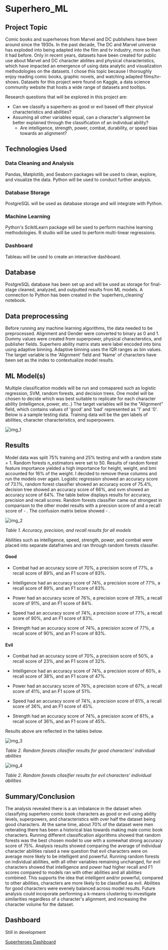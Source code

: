 # Superhero_ML

## Project Topic

Comic books and superheroes from Marvel and DC publishers have been around since the 1930s. In the past decade, The DC and Marvel universe has exploded into being adapted into the film and tv industry, more so than it had before. Only in recent years, datasets have been created for public use about Marvel and DC character abilites and physical characteristics, which have impacted an emergence of using data analytic and visualization methodologies on the datasets. I chose this topic because I thoroughly enjoy reading comic books, graphic novels, and watching adapted films/tv-shows.  Datasets for this project were found on Kaggle, a data science community website that hosts a wide range of datasets and tooltips.

Research questions that will be explored in this project are:

- Can we classify a superhero as good or evil based off their physical characteristics and abilities? 
- Assuming all other variables equal, can a character's alignment be better explained through the classification of an individual ability?
     - Are intelligence, strength, power, combat, durability, or speed bias towards an alignment?

## Technologies Used

### Data Cleaning and Analysis
Pandas, Matplotlib, and Seaborn packages will be used to clean, explore, and visualize the data. Python will be used to conduct further analysis.

### Database Storage
PostgreSQL will be used as database storage and will integrate with Python.

### Machine Learning
Python's ScikitLearn package will be used to perform machine learning methodologies. R studio will be used to perform multi-linear regressions.

### Dashboard
Tableau will be used to create an interactive dashboard.

## Database
PostgreSQL database has been set up and will be used as storage for final-stage cleaned, analyzed, and outputted results from ML models. A connection to Python has been created in the 'superhero_cleaning' notebook.


## Data preprocessing

Before running any machine learning algorithms, the data needed to be preprocessed. Alignment and Gender were converted to binary as 0 and 1. Dummy values were created from superpower, physical characterstics, and publisher fields. Superhero ability matrix stats were label encoded into bins using adaptive binning. Adaptive binning uses the IQR ranges as bin values. The target variable is the 'Alignment' field and 'Name' of characters have been set as the index to contextualize model results.

## ML Model(s)

Multiple classification models will be run and comapared such as logistic regression, SVM, random forests, and decision trees. One model will be chosen to decide which was best suitable to replicate for each character ability (intelligence, power, etc..) The target variables will be the "Alignment" field, which contains values of 'good' and 'bad' represented as '1' and '0'. Below is a sample testing data. Training data will be the gen labels of abilities, character characteristics, and superpowers.

![img_1](https://github.com/jmasurovsky/Superhero_ML/blob/main/images/Alignment.png)


## Results

Model data was split 75% training and 25% testing and with a random state = 1. Random forests n_estimators were set to 50. Results of random forest feature importance yielded a high importance for height, weight, and bmi accounted for 16% of the weight. I decided to remove these columns and run the models over again. Logistic regression showed an accuracy score of 73.1%, random forest classifier showed an accuracy score of 75.4%, decision tree showed an accuracy score of 66%, and svm showed an accuracy score of 64%. The table below displays results for accuracy, precision and recall scores. Random forests classifier came out strongest in comparison to the other model results with a precsion score of and a recall score of - . The confusion matrix below showed - .

![img_2](https://github.com/jmasurovsky/Superhero_ML/blob/main/images/all_model_results.png)

*Table 1. Accuracy, precision, and recall results for all models*

Abilities such as intelligence, speed, strength, power, and combat were placed into separate dataframes and ran through random forests classifer.

#### Good

 - Combat had an accuracy score of 70%, a precision score of 77%, a recall score of 89%, and an F1 score of 83%.
 
 - Intelligence had an accuracy score of 74%, a precision score of 77%, a recall score of 89%, and an F1 score of 83%.
 
 - Power had an accuracy score of 76%, a precision score of 78%, a recall score of 91%, and an F1 score of 84%.
 
 - Speed had an accuracy score of 74%, a precision score of 77%, a recall score of 90%, and an F1 score of 83%.
 
 - Strength had an accuracy score of 74%, a precision score of 77%, a recall score of 90%, and an F1 score of 83%.
 
#### Evil

 - Combat had an accuracy score of 70%, a precision score of 50%, a recall score of 23%, and an F1 score of 32%.
 
 - Intelligence had an accuracy score of 74%, a precision score of 60%, a recall score of 38%, and an F1 score of 47%.
 
 - Power had an accuracy score of 76%, a precision score of 67%, a recall score of 41%, and an F1 score of 51%.
 
 - Speed had an accuracy score of 74%, a precision score of 61%, a recall score of 36%, and an F1 score of 45%.
 
 - Strength had an accuracy score of 74%, a precision score of 61%, a recall score of 36%, and an F1 score of 45%.
 
Results above are reflected in the tables below.

![img_3](https://github.com/jmasurovsky/Superhero_ML/blob/main/images/good_ability_model.png)

*Table 2. Random forests cllasifier results for good characters' individual abilities*

![img_4](https://github.com/jmasurovsky/Superhero_ML/blob/main/images/evil_ability_model.png)

*Table 2. Random forests cllasifier results for evil characters' individual abilities*

## Summary/Conclusion

The analysis revealed there is a an imbalance in the dataset when classifying superhero comic book characters as good or evil using ability levels, superpowers, and characteristics with over half the dataset being good characters. At the same time, about 70% of the dataset were men reiterating there has been a historical bias towards making male comic book characters. Running different classification algorithms showed that random forests was the best chosen model to use with a somewhat strong accuracy score of 75%. Analysis results showed comparing the average of individual character abilities raised a new question that evil characters were on average more likely to be intelligent and powerful. Running random forests on individual abilities, with all other variables remaining unchanged, for evil characters showed that intelligence and power had higher recall and F1 scores compared to models ran with other abilities and all abilities combined. This supports the idea that intelligent and/or powerful, compared to other abilities, characters are more likely to be classified as evil. Abilities for good characters were evenely balanced across model results. Future analysis could incoporate performing a k-means clustering to investigate similarities regardless of a character's alignment, and increasing the character volume for the dataset. 

## Dashboard

Still in development

[Superheroes Dashboard](https://public.tableau.com/profile/jason.masurovsky#!/vizhome/Superheroes_Villains_Dashboard/Prototype)
